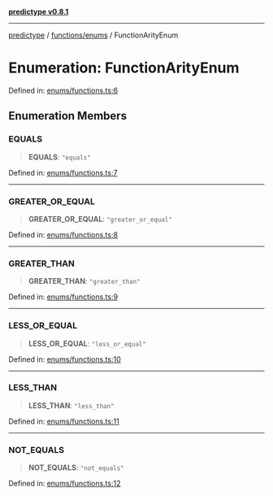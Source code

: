 [**predictype v0.8.1**](../../../README.md)

***

[predictype](../../../modules.md) / [functions/enums](../README.md) / FunctionArityEnum

# Enumeration: FunctionArityEnum

Defined in: [enums/functions.ts:6](https://github.com/maduhaime/predictype/blob/2310adbaccb6fbc00cdab8e345e79bd5b09e40f5/src/enums/functions.ts#L6)

## Enumeration Members

### EQUALS

> **EQUALS**: `"equals"`

Defined in: [enums/functions.ts:7](https://github.com/maduhaime/predictype/blob/2310adbaccb6fbc00cdab8e345e79bd5b09e40f5/src/enums/functions.ts#L7)

***

### GREATER\_OR\_EQUAL

> **GREATER\_OR\_EQUAL**: `"greater_or_equal"`

Defined in: [enums/functions.ts:8](https://github.com/maduhaime/predictype/blob/2310adbaccb6fbc00cdab8e345e79bd5b09e40f5/src/enums/functions.ts#L8)

***

### GREATER\_THAN

> **GREATER\_THAN**: `"greater_than"`

Defined in: [enums/functions.ts:9](https://github.com/maduhaime/predictype/blob/2310adbaccb6fbc00cdab8e345e79bd5b09e40f5/src/enums/functions.ts#L9)

***

### LESS\_OR\_EQUAL

> **LESS\_OR\_EQUAL**: `"less_or_equal"`

Defined in: [enums/functions.ts:10](https://github.com/maduhaime/predictype/blob/2310adbaccb6fbc00cdab8e345e79bd5b09e40f5/src/enums/functions.ts#L10)

***

### LESS\_THAN

> **LESS\_THAN**: `"less_than"`

Defined in: [enums/functions.ts:11](https://github.com/maduhaime/predictype/blob/2310adbaccb6fbc00cdab8e345e79bd5b09e40f5/src/enums/functions.ts#L11)

***

### NOT\_EQUALS

> **NOT\_EQUALS**: `"not_equals"`

Defined in: [enums/functions.ts:12](https://github.com/maduhaime/predictype/blob/2310adbaccb6fbc00cdab8e345e79bd5b09e40f5/src/enums/functions.ts#L12)
